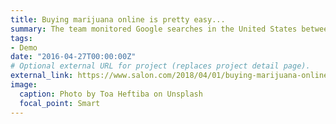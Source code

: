 ```yaml
---
title: Buying marijuana online is pretty easy...
summary: The team monitored Google searches in the United States between January 2005 and June 2017...
tags:
- Demo
date: "2016-04-27T00:00:00Z"
# Optional external URL for project (replaces project detail page).
external_link: https://www.salon.com/2018/04/01/buying-marijuana-online-is-pretty-easy-study-finds_partner/
image:
  caption: Photo by Toa Heftiba on Unsplash
  focal_point: Smart
---
```

